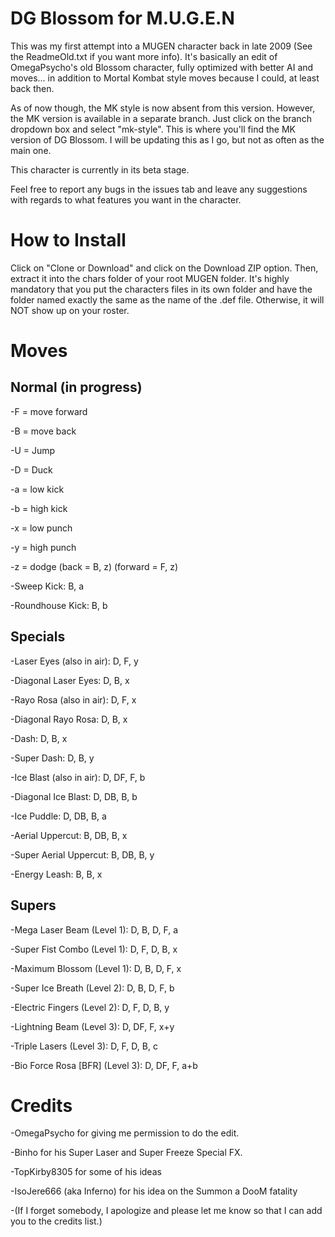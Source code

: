# DG Blossom for M.U.G.E.N

This was my first attempt into a MUGEN character back in late 2009 (See the ReadmeOld.txt if you want more info). It's basically an edit of OmegaPsycho's old Blossom character, fully optimized with better AI and moves... in addition to Mortal Kombat style moves because I could, at least back then.

As of now though, the MK style is now absent from this version. However, the MK version is available in a separate branch. Just click on the branch dropdown box and select "mk-style". This is where you'll find the MK version of DG Blossom. I will be updating this as I go, but not as often as the main one.

This character is currently in its beta stage.

Feel free to report any bugs in the issues tab and leave any suggestions with regards to what features you want in the character.

# How to Install

Click on "Clone or Download" and click on the Download ZIP option. Then, extract it into the chars folder of your root MUGEN folder. It's highly mandatory that you put the characters files in its own folder and have the folder named exactly the same as the name of the .def file. Otherwise, it will NOT show up on your roster.

# Moves

Normal (in progress)
------

-F = move forward

-B = move back

-U = Jump

-D = Duck

-a = low kick

-b = high kick

-x = low punch

-y = high punch

-z = dodge (back = B, z) (forward = F, z)

-Sweep Kick: B, a

-Roundhouse Kick: B, b

Specials
--------

-Laser Eyes (also in air): D, F, y

-Diagonal Laser Eyes: D, B, x

-Rayo Rosa (also in air): D, F, x

-Diagonal Rayo Rosa: D, B, x

-Dash: D, B, x

-Super Dash: D, B, y

-Ice Blast (also in air): D, DF, F, b

-Diagonal Ice Blast: D, DB, B, b

-Ice Puddle: D, DB, B, a

-Aerial Uppercut: B, DB, B, x

-Super Aerial Uppercut: B, DB, B, y

-Energy Leash: B, B, x


Supers
------

-Mega Laser Beam (Level 1): D, B, D, F, a

-Super Fist Combo (Level 1): D, F, D, B, x

-Maximum Blossom (Level 1): D, B, D, F, x

-Super Ice Breath (Level 2): D, B, D, F, b

-Electric Fingers (Level 2): D, F, D, B, y

-Lightning Beam (Level 3): D, DF, F, x+y

-Triple Lasers (Level 3): D, F, D, B, c

-Bio Force Rosa [BFR] (Level 3): D, DF, F, a+b

# Credits

-OmegaPsycho for giving me permission to do the edit.

-Binho for his Super Laser and Super Freeze Special FX.

-TopKirby8305 for some of his ideas

-IsoJere666 (aka Inferno) for his idea on the Summon a DooM fatality

-(If I forget somebody, I apologize and please let me know so that I can add you to the credits list.)
